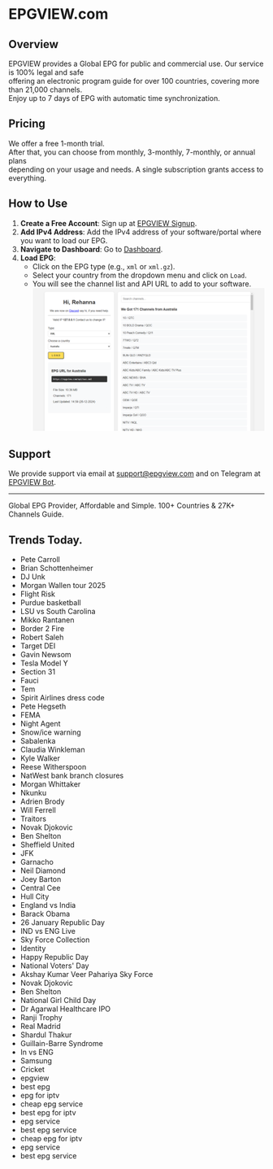 # EPGVIEW.com



## Overview
EPGVIEW provides a Global EPG for public and commercial use. Our service is 100% legal and safe\
offering an electronic program guide for over 100 countries, covering more than 21,000 channels.\
Enjoy up to 7 days of EPG with automatic time synchronization.

## Pricing
We offer a free 1-month trial. \
After that, you can choose from monthly, 3-monthly, 7-monthly, or annual plans \
depending on your usage and needs. A single subscription grants access to everything.

## How to Use
1. **Create a Free Account**: Sign up at [EPGVIEW Signup](https://epgview.com/signup.php).
2. **Add IPv4 Address**: Add the IPv4 address of your software/portal where you want to load our EPG.
3. **Navigate to Dashboard**: Go to [Dashboard](https://epgview.com/dashboard.php).
4. **Load EPG**:
   - Click on the EPG type (e.g., `xml` or `xml.gz`).
   - Select your country from the dropdown menu and click on `Load`.
   - You will see the channel list and API URL to add to your software.
![EPGVIEW](img/dashboard.png)
## Support
We provide support via email at [support@epgview.com](mailto:support@epgview.com) and on Telegram at [EPGVIEW Bot](https://t.me/epgview_bot).

---

Global EPG Provider, Affordable and Simple. 100+ Countries & 27K+ Channels Guide.

## Trends Today.

- Pete Carroll
- Brian Schottenheimer
- DJ Unk
- Morgan Wallen tour 2025
- Flight Risk
- Purdue basketball
- LSU vs South Carolina
- Mikko Rantanen
- Border 2 Fire
- Robert Saleh
- Target DEI
- Gavin Newsom
- Tesla Model Y
- Section 31
- Fauci
- Tem
- Spirit Airlines dress code
- Pete Hegseth
- FEMA
- Night Agent
- Snow/ice warning
- Sabalenka
- Claudia Winkleman
- Kyle Walker
- Reese Witherspoon
- NatWest bank branch closures
- Morgan Whittaker
- Nkunku
- Adrien Brody
- Will Ferrell
- Traitors
- Novak Djokovic
- Ben Shelton
- Sheffield United
- JFK
- Garnacho
- Neil Diamond
- Joey Barton
- Central Cee
- Hull City
- England vs India
- Barack Obama
- 26 January Republic Day
- IND vs ENG Live
- Sky Force Collection
- Identity
- Happy Republic Day
- National Voters' Day
- Akshay Kumar Veer Pahariya Sky Force
- Novak Djokovic
- Ben Shelton
- National Girl Child Day
- Dr Agarwal Healthcare IPO
- Ranji Trophy
- Real Madrid
- Shardul Thakur
- Guillain-Barre Syndrome
- In vs ENG
- Samsung
- Cricket
- epgview
- best epg
- epg for iptv
- cheap epg service
- best epg for iptv
- epg service
- best epg service
- cheap epg for iptv
- epg service
- best epg service
